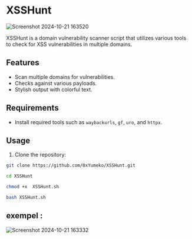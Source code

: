 # XSSHunt

![Screenshot 2024-10-21 163520](https://github.com/user-attachments/assets/93fa4a7f-2007-4712-b1d4-edc7d9374481)


XSSHunt is a domain vulnerability scanner script that utilizes various tools to check for XSS vulnerabilities in multiple domains. 

## Features

- Scan multiple domains for vulnerabilities.
- Checks against various payloads.
- Stylish output with colorful text.

## Requirements

- Install required tools such as `waybackurls`, `gf`, `uro`, and `httpx`.

## Usage

1. Clone the repository:
```bash
git clone https://github.com/0xYumeko/XSSHunt.git
```
```bash
cd XSSHunt
```


```bash
chmod +x  XSSHunt.sh
```

```bash
bash XSSHunt.sh
```
## exempel : 
![Screenshot 2024-10-21 163332](https://github.com/user-attachments/assets/e1ffb581-18f9-49c8-bafb-56f3bc70f984)

